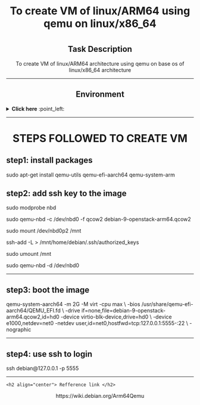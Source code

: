 <h1 align="center">  To create  VM  of   linux/ARM64    using qemu  on  linux/x86_64<h1>
 
 

<h2 align="center"> Task Description </h2>

<p align="center" > To create  VM  of   linux/ARM64 architecture   using qemu  on  base os of linux/x86_64 architecture</p>
 
------
 
 <h2 align="center"> Environment</h2>
   <details close="close"> 
    <summary><b> Click here</b> :point_left:</summary>

  <ul>
  <li>Host OS version: NAME="Ubuntu"</li>
  <li>VERSION="20.04.2 LTS (Focal Fossa)" </li>
  <li>ARchitecture:x86_64</li>
  <li>RAM : 8GB</li>
  <li> Disk available.. : 589 GB </li>
    </ul>
  </details>

 -----------
 
<h1 align="center"> STEPS FOLLOWED TO CREATE  VM</h1>
 
 <h2 align="left"> step1: install packages</h2>

 <p align="left">  sudo apt-get install qemu-utils qemu-efi-aarch64 qemu-system-arm  </p >
  
 
 
  <h2 align="left"> step2: add ssh key to the image</h2>

 <p align="left"> sudo modprobe nbd </p>
<p align="left"> sudo qemu-nbd  -c /dev/nbd0  -f qcow2 debian-9-openstack-arm64.qcow2 </p>
<p align="left"> sudo mount /dev/nbd0p2 /mnt </p>
<p align="left"> ssh-add -L > /mnt/home/debian/.ssh/authorized_keys </p>
<p align="left"> sudo umount /mnt </p>
<p align="left">sudo qemu-nbd -d /dev/nbd0 </p>
 
 -------
 
  <h2 align="left"> step3: boot the image</h2>

 <p align="left"> qemu-system-aarch64 -m 2G -M virt -cpu max \
  -bios /usr/share/qemu-efi-aarch64/QEMU_EFI.fd \
  -drive if=none,file=debian-9-openstack-arm64.qcow2,id=hd0 -device virtio-blk-device,drive=hd0 \
  -device e1000,netdev=net0 -netdev user,id=net0,hostfwd=tcp:127.0.0.1:5555-:22 \
  -nographic </p >
  
 ---------
 
  <h2 align="left"> step4: use ssh to login </h2>

 <p align="left">  ssh debian@127.0.0.1 -p 5555  </p >
 
 -----
  
    <h2 align="center"> Refference link </h2>
 
  <p align="center">  https://wiki.debian.org/Arm64Qemu </p >

 
 

 
  




